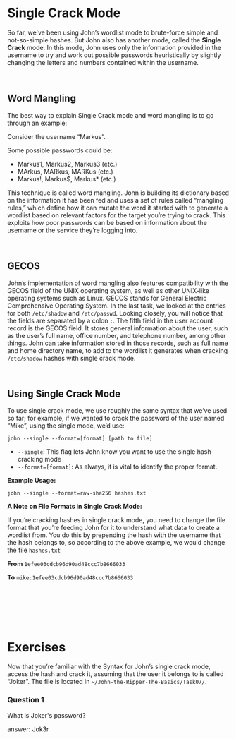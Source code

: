 # Single Crack Mode

So far, we’ve been using John’s wordlist mode to brute-force simple and not-so-simple hashes. But John also has another mode, called the **Single Crack** mode. In this mode, John uses only the information provided in the username to try and work out possible passwords heuristically by slightly changing the letters and numbers contained within the username.

&nbsp;

## Word Mangling

The best way to explain Single Crack mode and word mangling is to go through an example:

Consider the username “Markus”.

Some possible passwords could be:

- Markus1, Markus2, Markus3 (etc.)
- MArkus, MARkus, MARKus (etc.)
- Markus!, Markus$, Markus\* (etc.)

This technique is called word mangling. John is building its dictionary based on the information it has been fed and uses a set of rules called “mangling rules,” which define how it can mutate the word it started with to generate a wordlist based on relevant factors for the target you’re trying to crack. This exploits how poor passwords can be based on information about the username or the service they’re logging into.

&nbsp;

## GECOS

John’s implementation of word mangling also features compatibility with the GECOS field of the UNIX operating system, as well as other UNIX-like operating systems such as <span style="color: inherit;">Linux</span>. GECOS stands for General Electric Comprehensive Operating System. In the last task, we looked at the entries for both `/etc/shadow` and `/etc/passwd`. Looking closely, you will notice that the fields are separated by a colon `:`. The fifth field in the user account record is the GECOS field. It stores general information about the user, such as the user’s full name, office number, and telephone number, among other things. John can take information stored in those records, such as full name and home directory name, to add to the wordlist it generates when cracking `/etc/shadow` hashes with single crack mode.

&nbsp;

## Using Single Crack Mode

To use single crack mode, we use roughly the same syntax that we’ve used so far; for example, if we wanted to crack the password of the user named “Mike”, using the single mode, we’d use:

```code
john --single --format=[format] [path to file]
```

- `--single`: This flag lets John know you want to use the single hash-cracking mode
- `--format=[format]`: As always, it is vital to identify the proper format.

**Example Usage:**

```shell
john --single --format=raw-sha256 hashes.txt
```

**A Note on File Formats in Single Crack Mode:**

If you’re cracking hashes in single crack mode, you need to change the file format that you’re feeding John for it to understand what data to create a wordlist from. You do this by prepending the hash with the username that the hash belongs to, so according to the above example, we would change the file `hashes.txt`

**From** `1efee03cdcb96d90ad48ccc7b8666033`

**To** `mike:1efee03cdcb96d90ad48ccc7b8666033`

&nbsp;

&nbsp;

&nbsp;

# Exercises

Now that you’re familiar with the Syntax for John’s single crack mode, access the hash and crack it, assuming that the user it belongs to is called “Joker”. The file is located in `~/John-the-Ripper-The-Basics/Task07/`.

### Question 1

What is Joker's password?

answer: <span style="color: #0e0e0e;">Jok3r</span>